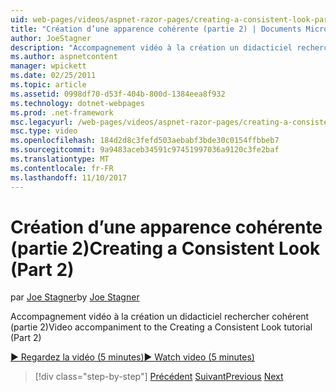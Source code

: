 ```yaml
---
uid: web-pages/videos/aspnet-razor-pages/creating-a-consistent-look-part-2
title: "Création d’une apparence cohérente (partie 2) | Documents Microsoft"
author: JoeStagner
description: "Accompagnement vidéo à la création un didacticiel rechercher cohérent (partie 2)"
ms.author: aspnetcontent
manager: wpickett
ms.date: 02/25/2011
ms.topic: article
ms.assetid: 0998df70-d53f-404b-800d-1384eea8f932
ms.technology: dotnet-webpages
ms.prod: .net-framework
msc.legacyurl: /web-pages/videos/aspnet-razor-pages/creating-a-consistent-look-part-2
msc.type: video
ms.openlocfilehash: 184d2d8c3fefd503aebabf3bde30c0154ffbbeb7
ms.sourcegitcommit: 9a9483aceb34591c97451997036a9120c3fe2baf
ms.translationtype: MT
ms.contentlocale: fr-FR
ms.lasthandoff: 11/10/2017
---
```

<a name="creating-a-consistent-look-part-2"></a><span data-ttu-id="60fd4-103">Création d’une apparence cohérente (partie 2)</span><span class="sxs-lookup"><span data-stu-id="60fd4-103">Creating a Consistent Look (Part 2)</span></span>
====================
<span data-ttu-id="60fd4-104">par [Joe Stagner](https://github.com/JoeStagner)</span><span class="sxs-lookup"><span data-stu-id="60fd4-104">by [Joe Stagner](https://github.com/JoeStagner)</span></span>

<span data-ttu-id="60fd4-105">Accompagnement vidéo à la création un didacticiel rechercher cohérent (partie 2)</span><span class="sxs-lookup"><span data-stu-id="60fd4-105">Video accompaniment to the Creating a Consistent Look tutorial (Part 2)</span></span>

[<span data-ttu-id="60fd4-106">&#9654; Regardez la vidéo (5 minutes)</span><span class="sxs-lookup"><span data-stu-id="60fd4-106">&#9654; Watch video (5 minutes)</span></span>](https://channel9.msdn.com/Blogs/ASP-NET-Site-Videos/creating-a-consistent-look-part-2)

>[!div class="step-by-step"]
<span data-ttu-id="60fd4-107">[Précédent](creating-a-consistent-look-part-1.md)
[Suivant](working-with-forms-part-1.md)</span><span class="sxs-lookup"><span data-stu-id="60fd4-107">[Previous](creating-a-consistent-look-part-1.md)
[Next](working-with-forms-part-1.md)</span></span>
